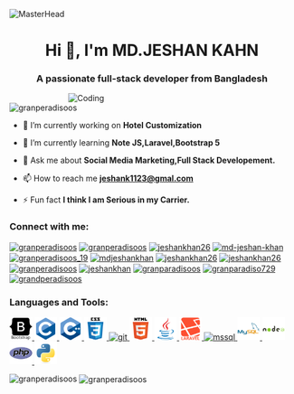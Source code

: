 ![MasterHead](https://repository-images.githubusercontent.com/588181932/e36ec678-7984-4cdd-8e4c-a3932772ff8e)
<h1 align="center">Hi 👋, I'm MD.JESHAN KAHN</h1>
<h3 align="center">A passionate full-stack developer from Bangladesh</h3>

<img align="right" alt="Coding" width="400" src="https://www.apple.com/newsroom/images/product/app-store/apple_wwdc-app-developer-academy_hero_05112021_big.gif.large.gif">
<p align="left"> <img src="https://komarev.com/ghpvc/?username=granperadisoos&label=Profile%20views&color=0e75b6&style=flat" alt="granperadisoos" /> </p>

- 🔭 I’m currently working on **Hotel Customization**

- 🌱 I’m currently learning **Note JS,Laravel,Bootstrap 5**

- 💬 Ask me about **Social Media Marketing,Full Stack Developement.**

- 📫 How to reach me **jeshank1123@gmal.com**

- ⚡ Fun fact **I think I am Serious in my Carrier.**

<h3 align="left">Connect with me:</h3>
<p align="left">
<a href="https://codepen.io/granperadisoos" target="blank"><img align="center" src="https://raw.githubusercontent.com/rahuldkjain/github-profile-readme-generator/master/src/images/icons/Social/codepen.svg" alt="granperadisoos" height="30" width="40" /></a>
<a href="https://dev.to/granperadisoos" target="blank"><img align="center" src="https://raw.githubusercontent.com/rahuldkjain/github-profile-readme-generator/master/src/images/icons/Social/devto.svg" alt="granperadisoos" height="30" width="40" /></a>
<a href="https://linkedin.com/in/jeshankhan26" target="blank"><img align="center" src="https://raw.githubusercontent.com/rahuldkjain/github-profile-readme-generator/master/src/images/icons/Social/linked-in-alt.svg" alt="jeshankhan26" height="30" width="40" /></a>
<a href="https://stackoverflow.com/users/md-jeshan-khan" target="blank"><img align="center" src="https://raw.githubusercontent.com/rahuldkjain/github-profile-readme-generator/master/src/images/icons/Social/stack-overflow.svg" alt="md-jeshan-khan" height="30" width="40" /></a>
<a href="https://codesandbox.com/granperadisoos_19" target="blank"><img align="center" src="https://raw.githubusercontent.com/rahuldkjain/github-profile-readme-generator/master/src/images/icons/Social/codesandbox.svg" alt="granperadisoos_19" height="30" width="40" /></a>
<a href="https://kaggle.com/mdjeshankhan" target="blank"><img align="center" src="https://raw.githubusercontent.com/rahuldkjain/github-profile-readme-generator/master/src/images/icons/Social/kaggle.svg" alt="mdjeshankhan" height="30" width="40" /></a>
<a href="https://fb.com/jeshankhan26" target="blank"><img align="center" src="https://raw.githubusercontent.com/rahuldkjain/github-profile-readme-generator/master/src/images/icons/Social/facebook.svg" alt="jeshankhan26" height="30" width="40" /></a>
<a href="https://instagram.com/jeshankhan26" target="blank"><img align="center" src="https://raw.githubusercontent.com/rahuldkjain/github-profile-readme-generator/master/src/images/icons/Social/instagram.svg" alt="jeshankhan26" height="30" width="40" /></a>
<a href="https://dribbble.com/granperadisoos" target="blank"><img align="center" src="https://raw.githubusercontent.com/rahuldkjain/github-profile-readme-generator/master/src/images/icons/Social/dribbble.svg" alt="granperadisoos" height="30" width="40" /></a>
<a href="https://www.behance.net/jeshankhan" target="blank"><img align="center" src="https://raw.githubusercontent.com/rahuldkjain/github-profile-readme-generator/master/src/images/icons/Social/behance.svg" alt="jeshankhan" height="30" width="40" /></a>
<a href="https://www.codechef.com/users/granparadisoos" target="blank"><img align="center" src="https://cdn.jsdelivr.net/npm/simple-icons@3.1.0/icons/codechef.svg" alt="granparadisoos" height="30" width="40" /></a>
<a href="https://www.hackerrank.com/granparadiso729" target="blank"><img align="center" src="https://raw.githubusercontent.com/rahuldkjain/github-profile-readme-generator/master/src/images/icons/Social/hackerrank.svg" alt="granparadiso729" height="30" width="40" /></a>
<a href="https://codeforces.com/profile/grandperadisoos" target="blank"><img align="center" src="https://raw.githubusercontent.com/rahuldkjain/github-profile-readme-generator/master/src/images/icons/Social/codeforces.svg" alt="grandperadisoos" height="30" width="40" /></a>
</p>

<h3 align="left">Languages and Tools:</h3>
<p align="left"> <a href="https://getbootstrap.com" target="_blank" rel="noreferrer"> <img src="https://raw.githubusercontent.com/devicons/devicon/master/icons/bootstrap/bootstrap-plain-wordmark.svg" alt="bootstrap" width="40" height="40"/> </a> <a href="https://www.cprogramming.com/" target="_blank" rel="noreferrer"> <img src="https://raw.githubusercontent.com/devicons/devicon/master/icons/c/c-original.svg" alt="c" width="40" height="40"/> </a> <a href="https://www.w3schools.com/cpp/" target="_blank" rel="noreferrer"> <img src="https://raw.githubusercontent.com/devicons/devicon/master/icons/cplusplus/cplusplus-original.svg" alt="cplusplus" width="40" height="40"/> </a> <a href="https://www.w3schools.com/css/" target="_blank" rel="noreferrer"> <img src="https://raw.githubusercontent.com/devicons/devicon/master/icons/css3/css3-original-wordmark.svg" alt="css3" width="40" height="40"/> </a> <a href="https://git-scm.com/" target="_blank" rel="noreferrer"> <img src="https://www.vectorlogo.zone/logos/git-scm/git-scm-icon.svg" alt="git" width="40" height="40"/> </a> <a href="https://www.w3.org/html/" target="_blank" rel="noreferrer"> <img src="https://raw.githubusercontent.com/devicons/devicon/master/icons/html5/html5-original-wordmark.svg" alt="html5" width="40" height="40"/> </a> <a href="https://www.java.com" target="_blank" rel="noreferrer"> <img src="https://raw.githubusercontent.com/devicons/devicon/master/icons/java/java-original.svg" alt="java" width="40" height="40"/> </a> <a href="https://laravel.com/" target="_blank" rel="noreferrer"> <img src="https://raw.githubusercontent.com/devicons/devicon/master/icons/laravel/laravel-plain-wordmark.svg" alt="laravel" width="40" height="40"/> </a> <a href="https://www.microsoft.com/en-us/sql-server" target="_blank" rel="noreferrer"> <img src="https://www.svgrepo.com/show/303229/microsoft-sql-server-logo.svg" alt="mssql" width="40" height="40"/> </a> <a href="https://www.mysql.com/" target="_blank" rel="noreferrer"> <img src="https://raw.githubusercontent.com/devicons/devicon/master/icons/mysql/mysql-original-wordmark.svg" alt="mysql" width="40" height="40"/> </a> <a href="https://nodejs.org" target="_blank" rel="noreferrer"> <img src="https://raw.githubusercontent.com/devicons/devicon/master/icons/nodejs/nodejs-original-wordmark.svg" alt="nodejs" width="40" height="40"/> </a> <a href="https://www.php.net" target="_blank" rel="noreferrer"> <img src="https://raw.githubusercontent.com/devicons/devicon/master/icons/php/php-original.svg" alt="php" width="40" height="40"/> </a> <a href="https://www.python.org" target="_blank" rel="noreferrer"> <img src="https://raw.githubusercontent.com/devicons/devicon/master/icons/python/python-original.svg" alt="python" width="40" height="40"/> </a> </p>

<p><img align="left" src="https://github-readme-stats.vercel.app/api/top-langs?username=granperadisoos&show_icons=true&locale=en&layout=compact" alt="granperadisoos" /></p>

<p>&nbsp;<img align="center" src="https://github-readme-stats.vercel.app/api?username=granperadisoos&show_icons=true&locale=en" alt="granperadisoos" /></p>

